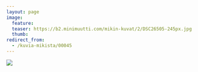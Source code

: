 ```yaml
---
layout: page
image:
  feature:
  teaser: https://b2.minimuutti.com/mikin-kuvat/2/DSC26505-245px.jpg
  thumb:
redirect_from:
  - /kuvia-mikista/00045
---
```


![](https://b2.minimuutti.com/mikin-kuvat/3/DSC26505-800px.jpg)
